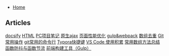 <!-- docs/_sidebar.md -->

* [Home](/)
<h2>Articles</h2>
<a href='#/works/docsify.md'>docsify</a>
<a href='#/works/HTML.md'>HTML</a>
<a href='#/works/PC项目笔记.md'>PC项目笔记</a>
<a href='#/works/原生ajax.md'>原生ajax</a>
<a href='#/works/页面性能优化.md'>页面性能优化</a>
<a href='#/works/gulp&webpack.md'>gulp&webpack</a>
<a href='#/works/数组去重.md'>数组去重</a>
<a href='#/works/Git常用操作.md'>Git常用操作</a>
<a href='#/works/git常用的命令行.md'>git常用的命令行</a>
<a href='#/works/Typora快捷键.md'>Typora快捷键</a>
<a href='#/works/VS Code 使用积累.md'>VS Code 使用积累</a>
<a href='#/works/常用数组方法总结.md'>常用数组方法总结</a>
<a href='#/works/函数防抖与函数节流.md'>函数防抖与函数节流</a>
<a href='#/works/前端构建工具（Gulp）.md'>前端构建工具（Gulp）</a>
